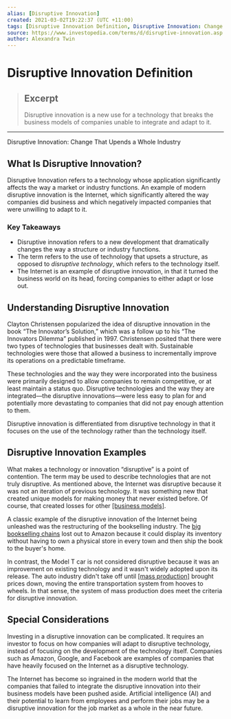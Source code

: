 ```yaml
---
alias: [Disruptive Innovation]
created: 2021-03-02T19:22:37 (UTC +11:00)
tags: [Disruptive Innovation Definition, Disruptive Innovation: Change That Upends a Whole Industry]
source: https://www.investopedia.com/terms/d/disruptive-innovation.asp
author: Alexandra Twin
---
```


# Disruptive Innovation Definition

> ## Excerpt
> Disruptive innovation is a new use for a technology that breaks the business models of companies unable to integrate and adapt to it.

---

Disruptive Innovation: Change That Upends a Whole Industry
## What Is Disruptive Innovation?

Disruptive Innovation refers to a technology whose application significantly affects the way a market or industry functions. An example of modern disruptive innovation is the Internet, which significantly altered the way companies did business and which negatively impacted companies that were unwilling to adapt to it.

### Key Takeaways

-   Disruptive innovation refers to a new development that dramatically changes the way a structure or industry functions.
-   The term refers to the use of technology that upsets a structure, as opposed to _disruptive technology_, which refers to the technology itself.
-   The Internet is an example of disruptive innovation, in that it turned the business world on its head, forcing companies to either adapt or lose out.

## Understanding Disruptive Innovation

Clayton Christensen popularized the idea of disruptive innovation in the book “The Innovator’s Solution,” which was a follow up to his “The Innovators Dilemma” published in 1997. Christensen posited that there were two types of technologies that businesses dealt with. Sustainable technologies were those that allowed a business to incrementally improve its operations on a predictable timeframe.

These technologies and the way they were incorporated into the business were primarily designed to allow companies to remain competitive, or at least maintain a status quo. Disruptive technologies and the way they are integrated—the disruptive innovations—were less easy to plan for and potentially more devastating to companies that did not pay enough attention to them.

Disruptive innovation is differentiated from disruptive technology in that it focuses on the use of the technology rather than the technology itself.

## Disruptive Innovation Examples

What makes a technology or innovation “disruptive” is a point of contention. The term may be used to describe technologies that are not truly disruptive. As mentioned above, the Internet was disruptive because it was not an iteration of previous technology. It was something new that created unique models for making money that never existed before. Of course, that created losses for other [[business models]](https://www.investopedia.com/terms/b/businessmodel.asp).

A classic example of the disruptive innovation of the Internet being unleashed was the restructuring of the bookselling industry. The [big bookselling chains](https://www.investopedia.com/terms/b/big_box_retailer.asp) lost out to Amazon because it could display its inventory without having to own a physical store in every town and then ship the book to the buyer's home.

In contrast, the Model T car is not considered disruptive because it was an improvement on existing technology and it wasn't widely adopted upon its release. The auto industry didn't take off until [[mass production]](https://www.investopedia.com/terms/m/mass-production.asp) brought prices down, moving the entire transportation system from hooves to wheels. In that sense, the system of mass production does meet the criteria for disruptive innovation.

## Special Considerations

Investing in a disruptive innovation can be complicated. It requires an investor to focus on how companies will adapt to disruptive technology, instead of focusing on the development of the technology itself. Companies such as Amazon, Google, and Facebook are examples of companies that have heavily focused on the Internet as a disruptive technology. 

The Internet has become so ingrained in the modern world that the companies that failed to integrate the disruptive innovation into their business models have been pushed aside. Artificial intelligence (AI) and their potential to learn from employees and perform their jobs may be a disruptive innovation for the job market as a whole in the near future.
